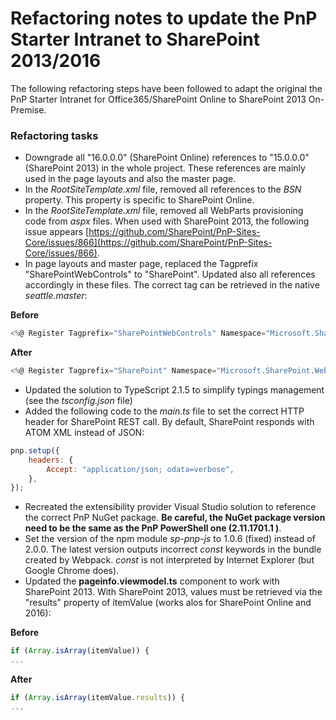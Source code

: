 # Refactoring notes to update the PnP Starter Intranet to SharePoint 2013/2016  #

The following refactoring steps have been followed to adapt the original the PnP Starter Intranet for Office365/SharePoint Online to SharePoint 2013 On-Premise.


### Refactoring tasks ###

- Downgrade all "16.0.0.0" (SharePoint Online) references to "15.0.0.0" (SharePoint 2013) in the whole project. These references are mainly used in the page layouts and also the master page.
- In the *RootSiteTemplate.xml* file, removed all references to the *BSN* property. This property is specific to SharePoint Online.
- In the *RootSiteTemplate.xml* file, removed all WebParts provisioning code from *aspx* files. When used with SharePoint 2013, the following issue appears [https://github.com/SharePoint/PnP-Sites-Core/issues/866](https://github.com/SharePoint/PnP-Sites-Core/issues/866).
- In page layouts and master page, replaced the Tagprefix "SharePointWebControls" to "SharePoint". Updated also all references accordingly in these files. The correct tag can be retrieved in the native *seattle.master*:

**Before**
```csharp
<%@ Register Tagprefix="SharePointWebControls" Namespace="Microsoft.SharePoint.WebControls" Assembly="Microsoft.SharePoint, Version=16.0.0.0, Culture=neutral, PublicKeyToken=71e9bce111e9429c" %> 
```
**After**
```csharp
<%@ Register Tagprefix="SharePoint" Namespace="Microsoft.SharePoint.WebControls" Assembly="Microsoft.SharePoint, Version=15.0.0.0, Culture=neutral, PublicKeyToken=71e9bce111e9429c" %> 
```
- Updated the solution to TypeScript 2.1.5 to simplify typings management (see the *tsconfig.json* file)
- Added the following code to the *main.ts* file to set the correct HTTP header for SharePoint REST call. By default, SharePoint responds with ATOM XML instead of JSON:
```javascript
pnp.setup({
    headers: {
        Accept: "application/json; odata=verbose",
    },
});
```
- Recreated the extensibility provider Visual Studio solution to reference the correct PnP NuGet package. **Be careful, the NuGet package version need to be the same as the PnP PowerShell one (2.11.1701.1 )**.
- Set the version of the npm module *sp-pnp-js* to 1.0.6 (fixed) instead of 2.0.0. The latest version outputs incorrect *const* keywords in the bundle created by Webpack. *const* is not interpreted by Internet Explorer (but Google Chrome does).
- Updated the **pageinfo.viewmodel.ts** component to work with SharePoint 2013. With SharePoint 2013, values must be retrieved via the "results" property of itemValue (works alos for SharePoint Online and 2016):

**Before**
```javascript
if (Array.isArray(itemValue)) {
...
```
**After**
```javascript
if (Array.isArray(itemValue.results)) {
...
```